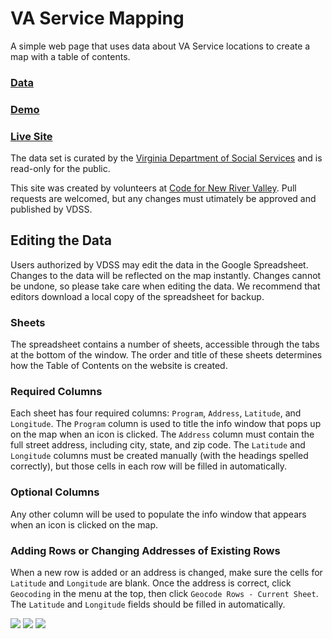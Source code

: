 # VA Service Mapping

A simple web page that uses data about VA Service locations to create a map with a table of contents.

### [Data](https://docs.google.com/spreadsheets/d/1w8D1D_zCisaayQ5629nY7spJmzntJ5nRZKWD0x2kY44/edit?usp=sharing)
### [Demo](http://codefornrv.github.io/va-service-mapping/)
### [Live Site](http://www.vaservice.org/go/volunteer/volunteer_map/map/)

The data set is curated by the [Virginia Department of Social Services](www.vaservice.org) and is read-only for the public.

This site was created by volunteers at [Code for New River Valley](http://codefornrv.org). Pull requests are welcomed, but any changes must utimately be approved and published by VDSS.

## Editing the Data
Users authorized by VDSS may edit the data in the Google Spreadsheet. Changes to the data will be reflected on the map instantly. Changes cannot be undone, so please take care when editing the data. We recommend that editors download a local copy of the spreadsheet for backup.

### Sheets
The spreadsheet contains a number of sheets, accessible through the tabs at the bottom of the window. The order and title of these sheets determines how the Table of Contents on the website is created.

### Required Columns
Each sheet has four required columns: `Program`, `Address`, `Latitude`, and `Longitude`. The `Program` column is used to title the info window that pops up on the map when an icon is clicked. The `Address` column must contain the full street address, including city, state, and zip code. The `Latitude` and `Longitude` columns must be created manually (with the headings spelled correctly), but those cells in each row will be filled in automatically.

### Optional Columns
Any other column will be used to populate the info window that appears when an icon is clicked on the map.

### Adding Rows or Changing Addresses of Existing Rows
When a new row is added or an address is changed, make sure the cells for `Latitude` and `Longitude` are blank. Once the address is correct, click `Geocoding` in the menu at the top, then click `Geocode Rows - Current Sheet`. The `Latitude` and `Longitude` fields should be filled in automatically.

![](http://i.imgur.com/O72HjkQ.png)
![](http://i.imgur.com/tknMjpC.png)
![](http://i.imgur.com/x6ZDtJ4.png)
